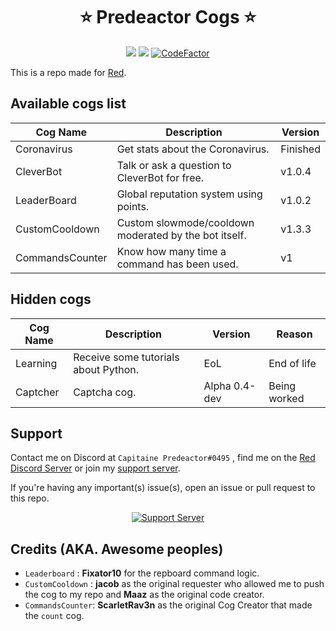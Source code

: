 <h1 align="center">⭐ Predeactor Cogs ⭐</h1>

<p align="center">
  <img src="https://repository-images.githubusercontent.com/245725383/2fbcee00-906c-11ea-8da9-ecbb66c5b7d4">
  <img src="https://img.shields.io/badge/Made%20for-Red%20v3-red?logo=discord">
  <a href="https://www.codefactor.io/repository/github/predeactor/predeactor-cogs">
    <img src="https://www.codefactor.io/repository/github/predeactor/predeactor-cogs/badge" alt="CodeFactor" />
  </a>
</p>

This is a repo made for [Red](https://github.com/Cog-Creators/Red-DiscordBot).

## Available cogs list

| Cog Name        | Description                                           | Version    |
| --------------- | ----------------------------------------------------- | ---------- |
| Coronavirus     | Get stats about the Coronavirus.                      | Finished   |
| CleverBot       | Talk or ask a question to CleverBot for free.         | v1.0.4     |
| LeaderBoard     | Global reputation system using points.                | v1.0.2     |
| CustomCooldown  | Custom slowmode/cooldown moderated by the bot itself. | v1.3.3     |
| CommandsCounter | Know how many time a command has been used.           | v1         |

## Hidden cogs

| Cog Name     | Description                                          | Version       | Reason       |
| ------------ | ---------------------------------------------------- | ------------- | ------------ |
| Learning     | Receive some tutorials about Python.                 | EoL           | End of life  |
| Captcher     | Captcha cog.                                         | Alpha 0.4-dev | Being worked |

## Support

Contact me on Discord at `Capitaine Predeactor#0495` , find me on the [Red Discord Server](https://discord.gg/red) or join my [support server](https://discord.gg/zg6ydua).

If you're having any important(s) issue(s), open an issue or pull request to this repo.
<p align="center">
  <a href="https://discord.gg/zg6ydua">
    <img src="https://discord.com/api/guilds/731147725902708827/widget.png?style=banner2" alt="Support Server">
  </a>
</p>

## Credits (AKA. Awesome peoples)

* `Leaderboard` : **Fixator10** for the repboard command logic.
* `CustomCooldown` : **jacob** as the original requester who allowed me to push the cog to my repo and **Maaz** as the original code creator.
* `CommandsCounter`: **ScarletRav3n** as the original Cog Creator that made the `count` cog.
